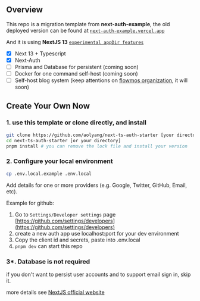## Overview

This repo is a migration template from **next-auth-example**, the old deployed version can be found at [`next-auth-example.vercel.app`](https://next-auth-example.vercel.app)

And it is using **NextJS 13** [`experimental appDir features`](https://nextjs.org/docs/basic-features/pages)

- [x] Next 13 + Typescript
- [x] Next-Auth
- [ ] Prisma and Database for persistent (coming soon)
- [ ] Docker for one command self-host (coming soon)
- [ ] Self-host blog system (keep attentions on [flowmos organization](https://github.com/flowmos), it will soon)

## Create Your Own Now

### 1. use this template or clone directly, and install

```bash
git clone https://github.com/aolyang/next-ts-auth-starter [your directory]
cd next-ts-auth-starter [or your directory]
pnpm install # you can remove the lock file and install your version
```

### 2. Configure your local environment

```bash
cp .env.local.example .env.local
```
Add details for one or more providers (e.g. Google, Twitter, GitHub, Email, etc).

Example for github:

1. Go to `Settings/Developer settings` page [https://github.com/settings/developers](https://github.com/settings/developers)
2. create a new auth app use localhost:port for your dev environment
3. Copy the client id and secrets, paste into .env.local
4. `pnpm dev` can start this repo

### 3*. Database is not required

if you don't want to persist user accounts and to support email sign in, skip it.

more details see [NextJS official website](https://nextjs.org/)
